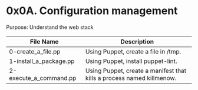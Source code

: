 # 0x0A. Configuration management

Purpose: Understand the web stack

|File Name| Description|
|---|---|
|0-create_a_file.pp| Using Puppet, create a file in /tmp.|
|1-install_a_package.pp| Using Puppet, install puppet-lint.|
|2-execute_a_command.pp| Using Puppet, create a manifest that kills a process named killmenow.|
